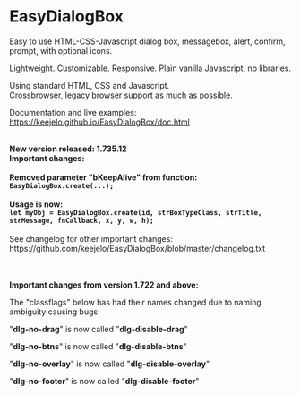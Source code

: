 # EasyDialogBox

Easy to use HTML-CSS-Javascript dialog box, messagebox, alert, confirm, prompt, with optional icons.

Lightweight. Customizable. Responsive. Plain vanilla Javascript, no libraries.

Using standard HTML, CSS and Javascript.  
Crossbrowser, legacy browser support as much as possible.

Documentation and live examples: https://keejelo.github.io/EasyDialogBox/doc.html

<br />
<b>New version released: 1.735.12</b>
<br />
<b>Important changes:</b>
<br /><br />
<b>Removed parameter "bKeepAlive" from function: <code>EasyDialogBox.create(...);</code></b>
<br/ ><br />
<b>Usage is now:<br/>
<code>let myObj = EasyDialogBox.create(id, strBoxTypeClass, strTitle, strMessage, fnCallback, x, y, w, h);</code></b>
<br/ ><br />
See changelog for other important changes: https://github.com/keejelo/EasyDialogBox/blob/master/changelog.txt
<br />
<br />
<br />

<b>Important changes from version 1.722 and above:</b>

The "classflags" below has had their names changed due to naming ambiguity causing bugs:

"<b>dlg-no-drag</b>" is now called "<b>dlg-disable-drag</b>"

"<b>dlg-no-btns</b>" is now called "<b>dlg-disable-btns</b>"

"<b>dlg-no-overlay</b>" is now called "<b>dlg-disable-overlay</b>"

"<b>dlg-no-footer</b>" is now called "<b>dlg-disable-footer</b>"

